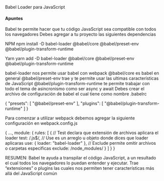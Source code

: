 Babel Loader para JavaScript
<h4>Apuntes</h4>
Babel te permite hacer que tu código JavaScript sea compatible con todos los navegadores
Debes agregar a tu proyecto las siguientes dependencias

  NPM
  npm install -D babel-loader @babel/core @babel/preset-env @babel/plugin-transform-runtime

  Yarn
  yarn add -D babel-loader @babel/core @babel/preset-env @babel/plugin-transform-runtime

babel-loader nos permite usar babel con webpack
@babel/core es babel en general
@babel/preset-env trae y te permite usar las ultimas características de JavaScript
@babel/plugin-transform-runtime te permite trabajar con todo el tema de asincronismo como ser async y await
Debes crear el archivo de configuración de babel el cual tiene como nombre .babelrc

  {
    "presets": [
      "@babel/preset-env"
    ],
    "plugins": [
      "@babel/plugin-transform-runtime"
    ]
  }

Para comenzar a utilizar webpack debemos agregar la siguiente configuración en webpack.config.js

  {
  ...,
  module: {
      rules: [
        {
          // Test declara que extensión de archivos aplicara el loader
          test: /\.js$/,
          // Use es un arreglo u objeto donde dices que loader aplicaras
          use: {
            loader: "babel-loader"
          },
          // Exclude permite omitir archivos o carpetas especificas
          exclude: /node_modules/
        }
      ]
    }
  }

RESUMEN: Babel te ayuda a transpilar el código JavaScript, a un resultado el cual todos los navegadores lo puedan entender y ejecutar. Trae “extensiones” o plugins las cuales nos permiten tener características más allá del JavaScript común
